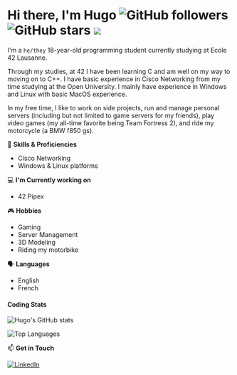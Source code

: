 # Hi there, I'm Hugo ![GitHub followers](https://img.shields.io/github/followers/hlibine?label=Follow&color=red&style=flat-square) ![GitHub stars](https://img.shields.io/github/stars/hlibine?style=flat-square&color=yellow) ![](https://komarev.com/ghpvc/?username=hlibine&style=flat-square)

I'm a `he/they` 18-year-old programming student currently studying at Ecole 42 Lausanne.

Through my studies, at 42 I have been learning C and am well on my way to moving on to C++. I have basic experience in Cisco Networking from my time studying at the Open University. I mainly have experience in Windows and Linux with basic MacOS experience.

In my free time, I like to work on side projects, run and manage personal servers (including but not limited to game servers for my friends), play video games (my all-time favorite being Team Fortress 2), and ride my motorcycle (a BMW f850 gs).

💼 **Skills & Proficiencies**
* Cisco Networking
* Windows & Linux platforms

💻 **I'm Currently working on**
* 42 Pipex

🎮 **Hobbies**
* Gaming
* Server Management
* 3D Modeling
* Riding my motorbike

🗣️ **Languages**
* English
* French

#### Coding Stats

![Hugo's GitHub stats](https://github-readme-stats.vercel.app/api?username=hlibine&show_icons=true&theme=dark)

![Top Languages](https://github-readme-stats.vercel.app/api/top-langs/?username=hlibine&layout=compact&theme=dark)

📫 **Get in Touch**

[![LinkedIn](https://img.shields.io/badge/-LinkedIn-blue?style=flat-square&logo=linkedin)](https://www.linkedin.com/in/hugo-libine-062508226)
